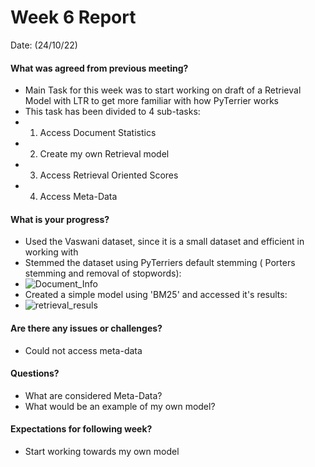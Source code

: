 # Week 6 Report

Date: (24/10/22)

#### What was agreed from previous meeting?

* Main Task for this week was to start working on draft of a Retrieval Model with LTR to get more familiar with how PyTerrier works
* This task has been divided to 4 sub-tasks:
* 1. Access Document Statistics
* 2. Create my own Retrieval model
* 3. Access Retrieval Oriented Scores
* 4. Access Meta-Data

#### What is your progress?

* Used the Vaswani dataset, since it is a small dataset and efficient in working with
* Stemmed the dataset using PyTerriers default stemming ( Porters stemming and removal of stopwords):
* ![Document_Info](uploads/ae6dbe6062bd7b0757fb354686acad24/Document_Info.PNG) 
* Created a simple model using 'BM25' and accessed it's results:
* ![retrieval_resuls](uploads/aa8102730d7cd5e1e7687526a6c79238/retrieval_resuls.PNG)

#### Are there any issues or challenges?

* Could not access meta-data

#### Questions?

* What are considered Meta-Data?
* What would be an example of my own model?

#### Expectations for following week?

* Start working towards my own model
